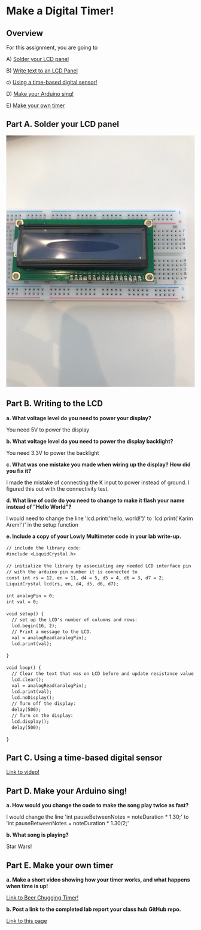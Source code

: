 # Make a Digital Timer!
 
## Overview
For this assignment, you are going to 

A) [Solder your LCD panel](#part-a-solder-your-lcd-panel)

B) [Write text to an LCD Panel](#part-b-writing-to-the-lcd) 

c) [Using a time-based digital sensor!](#part-c-using-a-time-based-digital-sensor)

D) [Make your Arduino sing!](#part-d-make-your-arduino-sing)

E) [Make your own timer](#part-e-make-your-own-timer) 
 

## Part A. Solder your LCD panel

![alt tag](https://github.com/wario123/IDD-Fa18-Lab2/blob/master/IMG_7320.jpg)

## Part B. Writing to the LCD
 
**a. What voltage level do you need to power your display?**

You need 5V to power the display

**b. What voltage level do you need to power the display backlight?**

You need 3.3V to power the backlight
   
**c. What was one mistake you made when wiring up the display? How did you fix it?**

I made the mistake of connecting the K input to power instead of ground. I figured this out with the connectivity test.

**d. What line of code do you need to change to make it flash your name instead of "Hello World"?**

I would need to change the line 'lcd.print('hello, world!')' to 'lcd.print('Karim Arem!')' in the setup function
 
**e. Include a copy of your Lowly Multimeter code in your lab write-up.**

```
// include the library code:
#include <LiquidCrystal.h>

// initialize the library by associating any needed LCD interface pin
// with the arduino pin number it is connected to
const int rs = 12, en = 11, d4 = 5, d5 = 4, d6 = 3, d7 = 2;
LiquidCrystal lcd(rs, en, d4, d5, d6, d7);

int analogPin = 0;
int val = 0;

void setup() {
  // set up the LCD's number of columns and rows:
  lcd.begin(16, 2);
  // Print a message to the LCD.
  val = analogRead(analogPin);
  lcd.print(val);
  
}

void loop() {
  // Clear the text that was on LCD before and update resistance value
  lcd.clear();
  val = analogRead(analogPin);
  lcd.print(val);
  lcd.noDisplay();
  // Turn off the display:
  delay(500);
  // Turn on the display:
  lcd.display();
  delay(500);
  
}
```


## Part C. Using a time-based digital sensor

[Link to video!](https://www.youtube.com/watch?v=mNHDKDNMGY0&feature=youtu.be)

## Part D. Make your Arduino sing!

**a. How would you change the code to make the song play twice as fast?**

I would change the line 'int pauseBetweenNotes = noteDuration * 1.30;' to 'int pauseBetweenNotes = noteDuration * 1.30/2;'
 
**b. What song is playing?**

Star Wars!


## Part E. Make your own timer

**a. Make a short video showing how your timer works, and what happens when time is up!**

[Link to Beer Chugging Timer!](https://www.youtube.com/watch?v=Po7BjSpJiNE&feature=youtu.be)

**b. Post a link to the completed lab report your class hub GitHub repo.**

[Link to this page](https://github.com/wario123/IDD-Fa18-Lab2)
